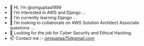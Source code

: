 - 👋 Hi, I’m @omguptaa1999
- 👀 I’m interested in AWS and Django ...
- 🌱 I’m currently learning Django ...
- 💞️ I’m looking to collaborate on AWS Solution Architect Associate questions ...
- 💞️ Looking for the job for Cyber Security and Ethical Hacking.
- 📫 Contact me :- omguptaa75@gmail.com

<!---
omguptaa1999/omguptaa1999 is a ✨ special ✨ repository because its `README.md` (this file) appears on your GitHub profile.
You can click the Preview link to take a look at your changes.
--->
